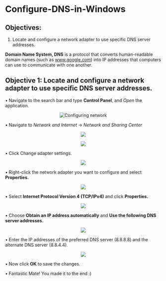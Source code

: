 # Configure-DNS-in-Windows


## Objectives:
1. Locate and configure a network adapter to use specific DNS server addresses.

**Domain Name System, DNS** is a protocol that converts human-readable domain names (such as www.google.com) into IP addresses that computers can use to communicate with one another.



## Objective 1: Locate and configure a network adapter to use specific DNS server addresses.
• Navigate to the search bar and type **Control Panel**, and *Open* the application.

<p align="center">
  <img src="https://github.com/KamelAdjei/Configure-Network-Settings/assets/34016698/54ab2856-da46-45c4-a57d-1032aa520d60" alt="Configuring network" />
</p>

•	Navigate to _Network and Internet_ -> _Network and Sharing Center_

<p align="center">
  <img src="https://github.com/KamelAdjei/Configure-Network-Settings/assets/34016698/613de8b3-deaf-4da0-becb-67c1db7577bf"/>
</p>
<p align="center">
  <img src="https://github.com/KamelAdjei/Configure-Network-Settings/assets/34016698/831345a7-68e4-422f-a11b-30454a2d85e9"/>
</p>

•	Click Change adapter settings.

<p align="center">
  <img src="https://github.com/KamelAdjei/Configure-Network-Settings/assets/34016698/d2ffa7e0-70f5-4e40-89f8-9526a1f5c3de"/>
</p>

•	Right-click the network adapter you want to configure and select **Properties.**
<p align="center">
  <img src="https://github.com/KamelAdjei/Configure-Network-Settings/assets/34016698/904ca46b-6f8b-4ce5-a747-71a49e74279d"/>
</p>

•	Select **Internet Protocol Version 4 (TCP/IPv4)** and click **Properties.**
<p align="center">
  <img src="https://github.com/KamelAdjei/Configure-Network-Settings/assets/34016698/16c5ace1-47f0-4df9-839e-7c6f2415e386"/>
</p>

•	Choose **Obtain an IP address automatically** and **Use the following DNS server addresses.**
<p align="center">
  <img src="https://github.com/KamelAdjei/Configure-DNS-in-Windows/assets/34016698/eb1dad7e-c21c-421a-a414-46cd7229dbf7"/>
</p>

•	Enter the IP addresses of the preferred DNS server (8.8.8.8) and the alternate DNS server (8.8.4.4).
<p align="center">
  <img src="https://github.com/KamelAdjei/Configure-DNS-in-Windows/assets/34016698/72374bbd-7309-4823-aa68-c1f720928363"/>
  
•	Now click **OK** to save the changes.

•	Fantastic Mate! You made it to the end :)



